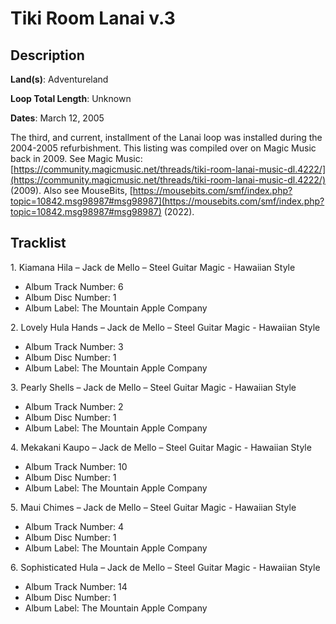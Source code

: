 # Tiki Room Lanai v.3

## Description

**Land(s)**: Adventureland

**Loop Total Length**: Unknown

**Dates**: March 12, 2005

The third, and current, installment of the Lanai loop was installed during the 2004-2005 refurbishment. This listing was compiled over on Magic Music back in 2009. See Magic Music: [https://community.magicmusic.net/threads/tiki-room-lanai-music-dl.4222/](https://community.magicmusic.net/threads/tiki-room-lanai-music-dl.4222/) (2009). Also see MouseBits, [https://mousebits.com/smf/index.php?topic=10842.msg98987#msg98987](https://mousebits.com/smf/index.php?topic=10842.msg98987#msg98987) (2022).

## Tracklist

1\. Kiamana Hila – Jack de Mello – Steel Guitar Magic - Hawaiian Style

- Album Track Number: 6
- Album Disc Number: 1
- Album Label: The Mountain Apple Company

2\. Lovely Hula Hands – Jack de Mello – Steel Guitar Magic - Hawaiian Style

- Album Track Number: 3
- Album Disc Number: 1
- Album Label: The Mountain Apple Company

3\. Pearly Shells – Jack de Mello – Steel Guitar Magic - Hawaiian Style

- Album Track Number: 2
- Album Disc Number: 1
- Album Label: The Mountain Apple Company

4\. Mekakani Kaupo – Jack de Mello – Steel Guitar Magic - Hawaiian Style

- Album Track Number: 10
- Album Disc Number: 1
- Album Label: The Mountain Apple Company

5\. Maui Chimes – Jack de Mello – Steel Guitar Magic - Hawaiian Style

- Album Track Number: 4
- Album Disc Number: 1
- Album Label: The Mountain Apple Company

6\. Sophisticated Hula – Jack de Mello – Steel Guitar Magic - Hawaiian Style

- Album Track Number: 14
- Album Disc Number: 1
- Album Label: The Mountain Apple Company

